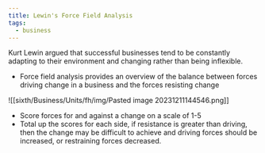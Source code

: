 ```yaml
---
title: Lewin's Force Field Analysis
tags:
  - business
---
```

Kurt Lewin argued that successful businesses tend to be constantly adapting to their environment and changing rather than being inflexible.

- Force field analysis provides an overview of the balance between forces driving change in a business and the forces resisting change

![[sixth/Business/Units/fh/img/Pasted image 20231211144546.png]]

- Score forces for and against a change on a scale of 1-5
- Total up the scores for each side, if resistance is greater than driving, then the change may be difficult to achieve and driving forces should be increased, or restraining forces decreased.

